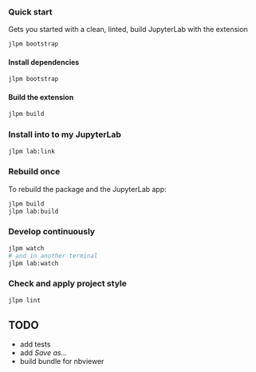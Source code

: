 ### Quick start

Gets you started with a clean, linted, build JupyterLab with the extension

```bash
jlpm bootstrap
```

#### Install dependencies

```bash
jlpm bootstrap
```

#### Build the extension

```bash
jlpm build
```

### Install into to my JupyterLab

```bash
jlpm lab:link
```

### Rebuild once

To rebuild the package and the JupyterLab app:

```bash
jlpm build
jlpm lab:build
```

### Develop continuously

```bash
jlpm watch
# and in another terminal
jlpm lab:watch
```

### Check and apply project style

```bash
jlpm lint
```

## TODO

- add tests
- add _Save as..._
- build bundle for nbviewer
